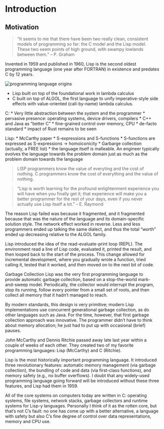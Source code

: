 # Introduction

## Motivation

> “It seems to me that there have been two really clean, consistent
> models of programming so far: the C model and the Lisp model. These
> two seem points of high ground, with swampy lowlands between them.” –
> P. Graham

Invented in 1959 and published in 1960, Lisp is the second oldest
programming language (one year after FORTRAN) in existence and predates
C by 12 years.

![programming language origins](img/origins.png)

  - Lisp built on top of the foundational work in lambda calculus
  - C built on top of ALGOL, the first language to unify
    imperative-style side effects with value-oriented (call-by-name)
    lambda calculus.

C: \* Very little abstraction between the system and the programmer \*
pervasive presence: operating systems, device drivers, compilers \* C++
and Java as “better C” \* fine-grained control over memory, CPU \*
de-facto standard \* impact of Rust remains to be seen

Lisp: \* McCarthy paper \* S-expressions and S-functions \* S-functions
are expressed as S-expressions -\> homoiconicity \* Garbarge collection
(actually, a FREE list) \* the language itself is malleable. An engineer
typically evolves the language towards the problem domain just as much
as the problem domain towards the language

> LISP programmers know the value of everyting and the cost of nothing.
> C programmers know the cost of everything and the value of nothing.

> “Lisp is worth learning for the profound enlightenment experience you
> will have when you finally get it; that experience will make you a
> better programmer for the rest of your days, even if you never
> actually use Lisp itself a lot.” – E. Raymond

The reason Lisp failed was because it fragmented, and it fragmented
because that was the nature of the language and its domain-specific
solution style. The network effect worked in reverse. Less and less
programmers ended up talking the same dialect, and thus the total
“worth” ended up decreasing relative to the ALGOL family.

Lisp introduced the idea of the read-evaluate-print loop (REPL). The
environment read a line of Lisp code, evaluated it, printed the result,
and then looped back to the start of the process. This change allowed
for incremental development, where you gradually wrote a function, tried
calling it, tested that it worked, and then moved on to the next bit of
code.

Garbage Collection Lisp was the very first programming language to
provide automatic garbage collection, based on a stop-the-world
mark-and-sweep model. Periodically, the collector would interrupt the
program, stop its running, follow every pointer from a small set of
roots, and then collect all memory that it hadn’t managed to reach.

By modern standards, this design is very primitive; modern Lisp
implementations use concurrent generational garbage collection, as do
other languages such as Java. For the time, however, that first garbage
collection approach was innovative. The programmer didn’t have to think
about memory allocation; he just had to put up with occasional (brief)
pauses.

John McCarthy and Dennis Ritchie passed away late last year within a
couple of weeks of each other. They created two of my favorite
programming languages: Lisp (McCarthy) and C (Ritchie).

Lisp is the most historically important programming language. It
introduced three revolutionary features: automatic memory management
(via garbage collection), the bundling of code and data (via first-class
functions), and memory safety (e.g., no buffer overflows). I doubt that
any widely-used programming language going forward will be introduced
without these three features, and Lisp had them in 1959.

All of the core systems on computers today are written in C: operating
systems, file systems, network stacks, garbage collectors and runtime
systems for Lisp-y languages. Personally I think of it as the rotten
core, but that’s not C’s fault: no one has come up with a better
alternative, a language with safety but also C’s fine degree of control
over data representations, memory and CPU use.
